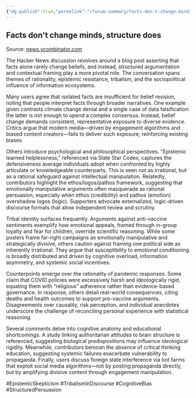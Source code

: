 ```yaml
---
{"dg-publish":true,"permalink":"/forum-summary/facts-don-t-change-minds-structure-does-vasily-cc/","title":"Facts don't change minds, structure does (vasily.cc)","tags":["forum","summary"],"created":"2025-07-25T11:32:02.084+07:00","updated":"2025-08-07T06:03:06.610+07:00"}
---
```



## Facts don't change minds, structure does  

Source: [news.ycombinator.com](https://news.ycombinator.com/item?id=44648728)

The Hacker News discussion revolves around a blog post asserting that facts alone rarely change beliefs, and instead, structured argumentation and contextual framing play a more pivotal role. The conversation spans themes of rationality, epistemic resistance, tribalism, and the sociopolitical influence of information ecosystems.

Many users agree that isolated facts are insufficient for belief revision, noting that people interpret facts through broader narratives. One example given contrasts climate change denial and a single case of data falsification: the latter is not enough to upend a complex consensus. Instead, belief change demands consistent, representative exposure to diverse evidence. Critics argue that modern media—driven by engagement algorithms and biased content creators—fails to deliver such exposure, reinforcing existing biases.

Others introduce psychological and philosophical perspectives. "Epistemic learned helplessness," referenced via Slate Star Codex, captures the defensiveness average individuals adopt when confronted by highly articulate or knowledgeable counterparts. This is seen not as irrational, but as a rational safeguard against intellectual manipulation. Relatedly, contributors highlight the ethos/logos/pathos framework, suggesting that emotionally manipulative arguments often masquerade as rational persuasion, especially when ethos (credibility) and pathos (emotion) overshadow logos (logic). Supporters advocate externalized, logic-driven discourse formats that allow independent review and scrutiny.

Tribal identity surfaces frequently. Arguments against anti-vaccine sentiments exemplify how emotional appeals, framed through in-group loyalty and fear for children, override scientific reasoning. While some posters frame far-right campaigns as emotionally manipulative and strategically divisive, others caution against framing one political side as inherently irrational. They argue that susceptibility to emotional conditioning is broadly distributed and driven by cognitive overload, information asymmetry, and systemic social incentives.

Counterpoints emerge over the rationality of pandemic responses. Some claim that COVID policies were excessively harsh and ideologically rigid, equating them with “religious” adherence rather than evidence-based governance. In response, others detail real-world consequences, citing deaths and health outcomes to support pro-vaccine arguments. Disagreements over causality, risk perception, and individual anecdotes underscore the challenge of reconciling personal experience with statistical reasoning.

Several comments delve into cognitive anatomy and educational shortcomings. A study linking authoritarian attitudes to brain structure is referenced, suggesting biological predispositions may influence ideological rigidity. Meanwhile, contributors bemoan the absence of critical thinking education, suggesting systemic failures exacerbate vulnerability to propaganda. Finally, users discuss foreign state interference via bot farms that exploit social media algorithms—not by posting propaganda directly, but by amplifying divisive content through engagement manipulation.

#EpistemicSkepticism #TribalismInDiscourse #CognitiveBias #StructuredPersuasion
